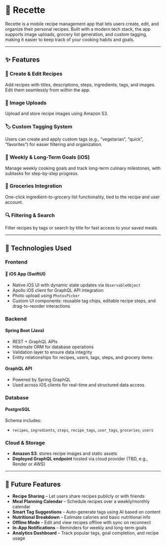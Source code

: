 # 🥘 Recette

Recette is a mobile recipe management app that lets users create, edit, and organize their personal recipes. Built with a modern tech stack, the app supports image uploads, grocery list generation, and custom tagging, making it easier to keep track of your cooking habits and goals.

---

## ✨ Features

### 📝 Create & Edit Recipes  
Add recipes with titles, descriptions, steps, ingredients, tags, and images. Edit them seamlessly from within the app.

### 📸 Image Uploads  
Upload and store recipe images using Amazon S3.

### 🏷️ Custom Tagging System  
Users can create and apply custom tags (e.g., “vegetarian”, “quick”, “favorites”) for easier filtering and organization.

### 📅 Weekly & Long-Term Goals (iOS)  
Manage weekly cooking goals and track long-term culinary milestones, with subtasks for step-by-step progress.

### 🛒 Groceries Integration  
One-click ingredient-to-grocery list functionality, tied to the recipe and user account.

### 🔍 Filtering & Search  
Filter recipes by tags or search by title for fast access to your saved meals.

---

## 🧰 Technologies Used

### Frontend  
#### 📱 iOS App (SwiftUI)
- Native iOS UI with dynamic state updates via `ObservableObject`
- Apollo iOS client for GraphQL API integration
- Photo upload using `PhotosPicker`
- Custom UI components: reusable tag chips, editable recipe steps, and drag-to-reorder interactions

### Backend  
#### Spring Boot (Java)
- REST + GraphQL APIs  
- Hibernate ORM for database operations  
- Validation layer to ensure data integrity  
- Entity relationships for recipes, users, tags, steps, and grocery items

#### GraphQL API
- Powered by Spring GraphQL  
- Used across iOS clients for real-time and structured data access

### Database  
#### PostgreSQL  
Schema includes:
- `recipes`, `ingredients`, `steps`, `recipe_tags`, `user_tags`, `groceries`, `users`

### Cloud & Storage  
- **Amazon S3**: stores recipe images and static assets  
- **Deployed GraphQL endpoint** hosted via cloud provider (TBD, e.g., Render or AWS)

---

## 🔮 Future Features

- **Recipe Sharing** – Let users share recipes publicly or with friends  
- **Meal Planning Calendar** – Schedule recipes over a weekly/monthly calendar  
- **Smart Tag Suggestions** – Auto-generate tags using AI based on content  
- **Nutritional Breakdown** – Estimate calories and basic nutritional info  
- **Offline Mode** – Edit and view recipes offline with sync on reconnect  
- **In-App Notifications** – Reminders for weekly and long-term goals  
- **Analytics Dashboard** – Track popular tags, goal completion, and recipe usage
